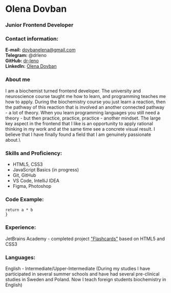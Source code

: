 # Olena Dovban

### Junior Frontend Developer 

### Contact information:

**E-mail:** dovbanelena@gmail.com\
**Telegram:** @drleno\
**GitHub:** [dr-leno](https://github.com/dr-leno)\
**LinkedIn:** [Olena Dovban](https://www.linkedin.com/in/olenadovban/)

### About me
I am a biochemist turned frontend developer. The university and neuroscience course taught me how to learn, and programming teaches me how to apply. During the biochemistry course you just learn a reaction, then the pathway of this reaction that is involved an another connected pathway - a lot of theory. When you learn programming languages you still need a theory - but then practice, practice, practice - another mindset. The large key aspect in the frontend that I like is an opportunity to apply rational thinking in my work and at the same time see a concrete visual result. I believe that I have finally found a field that I am genuinely passionate about.\

### Skills and Proficiency:
* HTML5, CSS3
* JavaScript Basics (in progress)
* Git, GitHub
* VS Code, IntelliJ IDEA
* Figma, Photoshop

### Code Example:
```function multiply (a, b) {
return a * b
}
```

### Experience:
JetBrains Academy - completed project ["Flashcards"](https://dr-leno.github.io/flashcards/) based on HTML5 and CSS3 

### Languages:
English - Intermediate/Upper-Intermediate (During my studies I have participated in several summer schools and have had several pre-clinical studies in Sweden and Poland. Now I teach foreign students biochemistry in English)

